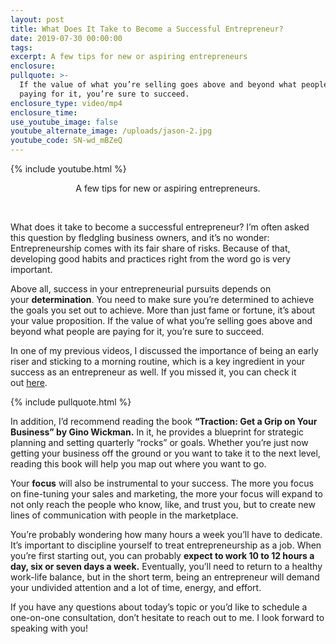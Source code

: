 ```yaml
---
layout: post
title: What Does It Take to Become a Successful Entrepreneur?
date: 2019-07-30 00:00:00
tags:
excerpt: A few tips for new or aspiring entrepreneurs
enclosure:
pullquote: >-
  If the value of what you’re selling goes above and beyond what people are
  paying for it, you’re sure to succeed.
enclosure_type: video/mp4
enclosure_time:
use_youtube_image: false
youtube_alternate_image: /uploads/jason-2.jpg
youtube_code: SN-wd_mBZeQ
---
```


{% include youtube.html %}

<center>A few tips for new or aspiring entrepreneurs.</center>

&nbsp;

What does it take to become a successful entrepreneur? I’m often asked this question by fledgling business owners, and it’s no wonder: Entrepreneurship comes with its fair share of risks. Because of that, developing good habits and practices right from the word go is very important.

Above all, success in your entrepreneurial pursuits depends on your&nbsp;**determination**. You need to make sure you’re determined to achieve the goals you set out to achieve. More than just fame or fortune, it’s about your value proposition. If the value of what you’re selling goes above and beyond what people are paying for it, you’re sure to succeed.

In one of my previous videos, I discussed the importance of being an early riser and sticking to a morning routine, which is a key ingredient in your success as an entrepreneur as well. If you missed it, you can check it out&nbsp;[here](https://coloradospringsrealestatecareers.blogspot.com/2018/10/3-keys-to-making-your-morning-routine.html).

{% include pullquote.html %}

In addition, I’d recommend reading the book&nbsp;**“Traction: Get a Grip on Your Business” by Gino Wickman.**&nbsp;In it, he provides a blueprint for strategic planning and setting quarterly “rocks” or goals. Whether you’re just now getting your business off the ground or you want to take it to the next level, reading this book will help you map out where you want to go.

Your&nbsp;**focus**&nbsp;will also be instrumental to your success. The more you focus on fine-tuning your sales and marketing, the more your focus will expand to not only reach the people who know, like, and trust you, but to create new lines of communication with people in the marketplace.

You’re probably wondering how many hours a week you’ll have to dedicate. It’s important to discipline yourself to treat entrepreneurship as a job. When you’re first starting out, you can probably&nbsp;**expect to work 10 to 12 hours a day, six or seven days a week.**&nbsp;Eventually, you’ll need to return to a healthy work-life balance, but in the short term, being an entrepreneur will demand your undivided attention and a lot of time, energy, and effort.

If you have any questions about today’s topic or you’d like to schedule a one-on-one consultation, don’t hesitate to reach out to me. I look forward to speaking with you\!&nbsp; &nbsp;
